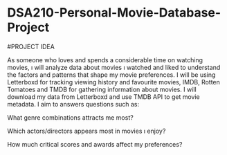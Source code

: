 # DSA210-Personal-Movie-Database-Project

#PROJECT IDEA

As someone who loves and spends a considerable time on watching movies, ı will analyze data about movies ı watched and liked to understand the factors and patterns that shape my movie preferences. I will be using Letterboxd for tracking viewing history and favourite movies, IMDB, Rotten Tomatoes and TMDB for gathering information about movies. I will download my data from Letterboxd and use TMDB API to get movie metadata. I aim to answers questions such as:

What genre combinations attracts me most?

Which actors/directors appears most in movies ı enjoy?

How much critical scores and awards affect my preferences?


